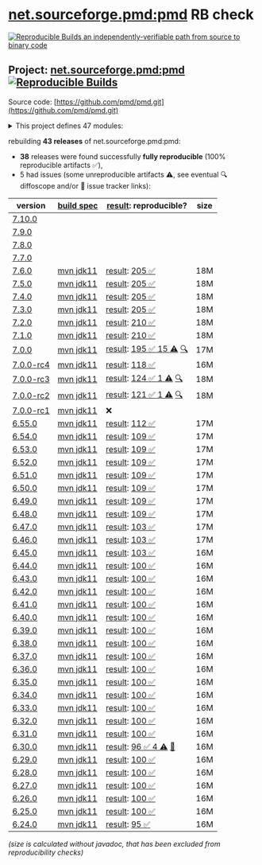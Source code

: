 [net.sourceforge.pmd:pmd](https://central.sonatype.com/artifact/net.sourceforge.pmd/pmd/versions) RB check
=======

[![Reproducible Builds](https://reproducible-builds.org/images/logos/rb.svg) an independently-verifiable path from source to binary code](https://reproducible-builds.org/)

## Project: [net.sourceforge.pmd:pmd](https://central.sonatype.com/artifact/net.sourceforge.pmd/pmd/versions) [![Reproducible Builds](https://img.shields.io/endpoint?url=https://raw.githubusercontent.com/jvm-repo-rebuild/reproducible-central/master/content/net/sourceforge/pmd/badge.json)](https://github.com/jvm-repo-rebuild/reproducible-central/blob/master/content/net/sourceforge/pmd/README.md)

Source code: [https://github.com/pmd/pmd.git](https://github.com/pmd/pmd.git)

<details><summary>This project defines 47 modules:</summary>

* [net.sourceforge.pmd:pmd](https://central.sonatype.com/artifact/net.sourceforge.pmd/pmd/overview)
* [net.sourceforge.pmd:pmd-ant](https://central.sonatype.com/artifact/net.sourceforge.pmd/pmd-ant/overview)
* [net.sourceforge.pmd:pmd-apex](https://central.sonatype.com/artifact/net.sourceforge.pmd/pmd-apex/overview)
* [net.sourceforge.pmd:pmd-apex-jorje](https://central.sonatype.com/artifact/net.sourceforge.pmd/pmd-apex-jorje/overview)
* [net.sourceforge.pmd:pmd-cli](https://central.sonatype.com/artifact/net.sourceforge.pmd/pmd-cli/overview)
* [net.sourceforge.pmd:pmd-coco](https://central.sonatype.com/artifact/net.sourceforge.pmd/pmd-coco/overview)
* [net.sourceforge.pmd:pmd-compat6](https://central.sonatype.com/artifact/net.sourceforge.pmd/pmd-compat6/overview)
* [net.sourceforge.pmd:pmd-core](https://central.sonatype.com/artifact/net.sourceforge.pmd/pmd-core/overview)
* [net.sourceforge.pmd:pmd-cpp](https://central.sonatype.com/artifact/net.sourceforge.pmd/pmd-cpp/overview)
* [net.sourceforge.pmd:pmd-cs](https://central.sonatype.com/artifact/net.sourceforge.pmd/pmd-cs/overview)
* [net.sourceforge.pmd:pmd-dart](https://central.sonatype.com/artifact/net.sourceforge.pmd/pmd-dart/overview)
* [net.sourceforge.pmd:pmd-dist](https://central.sonatype.com/artifact/net.sourceforge.pmd/pmd-dist/overview)
* [net.sourceforge.pmd:pmd-doc](https://central.sonatype.com/artifact/net.sourceforge.pmd/pmd-doc/overview)
* [net.sourceforge.pmd:pmd-fortran](https://central.sonatype.com/artifact/net.sourceforge.pmd/pmd-fortran/overview)
* [net.sourceforge.pmd:pmd-gherkin](https://central.sonatype.com/artifact/net.sourceforge.pmd/pmd-gherkin/overview)
* [net.sourceforge.pmd:pmd-go](https://central.sonatype.com/artifact/net.sourceforge.pmd/pmd-go/overview)
* [net.sourceforge.pmd:pmd-groovy](https://central.sonatype.com/artifact/net.sourceforge.pmd/pmd-groovy/overview)
* [net.sourceforge.pmd:pmd-html](https://central.sonatype.com/artifact/net.sourceforge.pmd/pmd-html/overview)
* [net.sourceforge.pmd:pmd-java](https://central.sonatype.com/artifact/net.sourceforge.pmd/pmd-java/overview)
* [net.sourceforge.pmd:pmd-java8](https://central.sonatype.com/artifact/net.sourceforge.pmd/pmd-java8/overview)
* [net.sourceforge.pmd:pmd-javascript](https://central.sonatype.com/artifact/net.sourceforge.pmd/pmd-javascript/overview)
* [net.sourceforge.pmd:pmd-jsp](https://central.sonatype.com/artifact/net.sourceforge.pmd/pmd-jsp/overview)
* [net.sourceforge.pmd:pmd-julia](https://central.sonatype.com/artifact/net.sourceforge.pmd/pmd-julia/overview)
* [net.sourceforge.pmd:pmd-kotlin](https://central.sonatype.com/artifact/net.sourceforge.pmd/pmd-kotlin/overview)
* [net.sourceforge.pmd:pmd-lang-test](https://central.sonatype.com/artifact/net.sourceforge.pmd/pmd-lang-test/overview)
* [net.sourceforge.pmd:pmd-languages-deps](https://central.sonatype.com/artifact/net.sourceforge.pmd/pmd-languages-deps/overview)
* [net.sourceforge.pmd:pmd-lua](https://central.sonatype.com/artifact/net.sourceforge.pmd/pmd-lua/overview)
* [net.sourceforge.pmd:pmd-matlab](https://central.sonatype.com/artifact/net.sourceforge.pmd/pmd-matlab/overview)
* [net.sourceforge.pmd:pmd-modelica](https://central.sonatype.com/artifact/net.sourceforge.pmd/pmd-modelica/overview)
* [net.sourceforge.pmd:pmd-objectivec](https://central.sonatype.com/artifact/net.sourceforge.pmd/pmd-objectivec/overview)
* [net.sourceforge.pmd:pmd-perl](https://central.sonatype.com/artifact/net.sourceforge.pmd/pmd-perl/overview)
* [net.sourceforge.pmd:pmd-php](https://central.sonatype.com/artifact/net.sourceforge.pmd/pmd-php/overview)
* [net.sourceforge.pmd:pmd-plsql](https://central.sonatype.com/artifact/net.sourceforge.pmd/pmd-plsql/overview)
* [net.sourceforge.pmd:pmd-python](https://central.sonatype.com/artifact/net.sourceforge.pmd/pmd-python/overview)
* [net.sourceforge.pmd:pmd-ruby](https://central.sonatype.com/artifact/net.sourceforge.pmd/pmd-ruby/overview)
* [net.sourceforge.pmd:pmd-scala](https://central.sonatype.com/artifact/net.sourceforge.pmd/pmd-scala/overview)
* [net.sourceforge.pmd:pmd-scala-common](https://central.sonatype.com/artifact/net.sourceforge.pmd/pmd-scala-common/overview)
* [net.sourceforge.pmd:pmd-scala_2.12](https://central.sonatype.com/artifact/net.sourceforge.pmd/pmd-scala_2.12/overview)
* [net.sourceforge.pmd:pmd-scala_2.13](https://central.sonatype.com/artifact/net.sourceforge.pmd/pmd-scala_2.13/overview)
* [net.sourceforge.pmd:pmd-swift](https://central.sonatype.com/artifact/net.sourceforge.pmd/pmd-swift/overview)
* [net.sourceforge.pmd:pmd-test](https://central.sonatype.com/artifact/net.sourceforge.pmd/pmd-test/overview)
* [net.sourceforge.pmd:pmd-test-schema](https://central.sonatype.com/artifact/net.sourceforge.pmd/pmd-test-schema/overview)
* [net.sourceforge.pmd:pmd-tsql](https://central.sonatype.com/artifact/net.sourceforge.pmd/pmd-tsql/overview)
* [net.sourceforge.pmd:pmd-velocity](https://central.sonatype.com/artifact/net.sourceforge.pmd/pmd-velocity/overview)
* [net.sourceforge.pmd:pmd-visualforce](https://central.sonatype.com/artifact/net.sourceforge.pmd/pmd-visualforce/overview)
* [net.sourceforge.pmd:pmd-vm](https://central.sonatype.com/artifact/net.sourceforge.pmd/pmd-vm/overview)
* [net.sourceforge.pmd:pmd-xml](https://central.sonatype.com/artifact/net.sourceforge.pmd/pmd-xml/overview)
</details>

rebuilding **43 releases** of net.sourceforge.pmd:pmd:
- **38** releases were found successfully **fully reproducible** (100% reproducible artifacts :white_check_mark:),
- 5 had issues (some unreproducible artifacts :warning:, see eventual :mag: diffoscope and/or :memo: issue tracker links):

| version | [build spec](/BUILDSPEC.md) | [result](https://reproducible-builds.org/docs/jvm/): reproducible? | size |
| -- | --------- | ------ | -- |
| [7.10.0](https://central.sonatype.com/artifact/net.sourceforge.pmd/pmd/7.10.0/pom) | | | |
| [7.9.0](https://central.sonatype.com/artifact/net.sourceforge.pmd/pmd/7.9.0/pom) | | | |
| [7.8.0](https://central.sonatype.com/artifact/net.sourceforge.pmd/pmd/7.8.0/pom) | | | |
| [7.7.0](https://central.sonatype.com/artifact/net.sourceforge.pmd/pmd/7.7.0/pom) | | | |
| [7.6.0](https://central.sonatype.com/artifact/net.sourceforge.pmd/pmd/7.6.0/pom) | [mvn jdk11](pmd-7.6.0.buildspec) | [result](pmd-7.6.0.buildinfo): [205 :white_check_mark: ](pmd-7.6.0.buildcompare) | 18M |
| [7.5.0](https://central.sonatype.com/artifact/net.sourceforge.pmd/pmd/7.5.0/pom) | [mvn jdk11](pmd-7.5.0.buildspec) | [result](pmd-7.5.0.buildinfo): [205 :white_check_mark: ](pmd-7.5.0.buildcompare) | 18M |
| [7.4.0](https://central.sonatype.com/artifact/net.sourceforge.pmd/pmd/7.4.0/pom) | [mvn jdk11](pmd-7.4.0.buildspec) | [result](pmd-7.4.0.buildinfo): [205 :white_check_mark: ](pmd-7.4.0.buildcompare) | 18M |
| [7.3.0](https://central.sonatype.com/artifact/net.sourceforge.pmd/pmd/7.3.0/pom) | [mvn jdk11](pmd-7.3.0.buildspec) | [result](pmd-7.3.0.buildinfo): [205 :white_check_mark: ](pmd-7.3.0.buildcompare) | 18M |
| [7.2.0](https://central.sonatype.com/artifact/net.sourceforge.pmd/pmd/7.2.0/pom) | [mvn jdk11](pmd-7.2.0.buildspec) | [result](pmd-7.2.0.buildinfo): [210 :white_check_mark: ](pmd-7.2.0.buildcompare) | 18M |
| [7.1.0](https://central.sonatype.com/artifact/net.sourceforge.pmd/pmd/7.1.0/pom) | [mvn jdk11](pmd-7.1.0.buildspec) | [result](pmd-7.1.0.buildinfo): [210 :white_check_mark: ](pmd-7.1.0.buildcompare) | 18M |
| [7.0.0](https://central.sonatype.com/artifact/net.sourceforge.pmd/pmd/7.0.0/pom) | [mvn jdk11](pmd-7.0.0.buildspec) | [result](pmd-7.0.0.buildinfo): [195 :white_check_mark:  15 :warning:](pmd-7.0.0.buildcompare) [:mag:](pmd-7.0.0.diffoscope) | 17M |
| [7.0.0-rc4](https://central.sonatype.com/artifact/net.sourceforge.pmd/pmd/7.0.0-rc4/pom) | [mvn jdk11](pmd-7.0.0-rc4.buildspec) | [result](pmd-7.0.0-rc4.buildinfo): [118 :white_check_mark: ](pmd-7.0.0-rc4.buildcompare) | 16M |
| [7.0.0-rc3](https://central.sonatype.com/artifact/net.sourceforge.pmd/pmd/7.0.0-rc3/pom) | [mvn jdk11](pmd-7.0.0-rc3.buildspec) | [result](pmd-7.0.0-rc3.buildinfo): [124 :white_check_mark:  1 :warning:](pmd-7.0.0-rc3.buildcompare) [:mag:](pmd-7.0.0-rc3.diffoscope) | 18M |
| [7.0.0-rc2](https://central.sonatype.com/artifact/net.sourceforge.pmd/pmd/7.0.0-rc2/pom) | [mvn jdk11](pmd-7.0.0-rc2.buildspec) | [result](pmd-7.0.0-rc2.buildinfo): [121 :white_check_mark:  1 :warning:](pmd-7.0.0-rc2.buildcompare) [:mag:](pmd-7.0.0-rc2.diffoscope) | 18M |
| [7.0.0-rc1](https://central.sonatype.com/artifact/net.sourceforge.pmd/pmd/7.0.0-rc1/pom) | [mvn jdk11](pmd-7.0.0-rc1.buildspec) | :x: | |
| [6.55.0](https://central.sonatype.com/artifact/net.sourceforge.pmd/pmd/6.55.0/pom) | [mvn jdk11](pmd-6.55.0.buildspec) | [result](pmd-6.55.0.buildinfo): [112 :white_check_mark: ](pmd-6.55.0.buildcompare) | 17M |
| [6.54.0](https://central.sonatype.com/artifact/net.sourceforge.pmd/pmd/6.54.0/pom) | [mvn jdk11](pmd-6.54.0.buildspec) | [result](pmd-6.54.0.buildinfo): [109 :white_check_mark: ](pmd-6.54.0.buildcompare) | 17M |
| [6.53.0](https://central.sonatype.com/artifact/net.sourceforge.pmd/pmd/6.53.0/pom) | [mvn jdk11](pmd-6.53.0.buildspec) | [result](pmd-6.53.0.buildinfo): [109 :white_check_mark: ](pmd-6.53.0.buildcompare) | 17M |
| [6.52.0](https://central.sonatype.com/artifact/net.sourceforge.pmd/pmd/6.52.0/pom) | [mvn jdk11](pmd-6.52.0.buildspec) | [result](pmd-6.52.0.buildinfo): [109 :white_check_mark: ](pmd-6.52.0.buildcompare) | 17M |
| [6.51.0](https://central.sonatype.com/artifact/net.sourceforge.pmd/pmd/6.51.0/pom) | [mvn jdk11](pmd-6.51.0.buildspec) | [result](pmd-6.51.0.buildinfo): [109 :white_check_mark: ](pmd-6.51.0.buildcompare) | 17M |
| [6.50.0](https://central.sonatype.com/artifact/net.sourceforge.pmd/pmd/6.50.0/pom) | [mvn jdk11](pmd-6.50.0.buildspec) | [result](pmd-6.50.0.buildinfo): [109 :white_check_mark: ](pmd-6.50.0.buildcompare) | 17M |
| [6.49.0](https://central.sonatype.com/artifact/net.sourceforge.pmd/pmd/6.49.0/pom) | [mvn jdk11](pmd-6.49.0.buildspec) | [result](pmd-6.49.0.buildinfo): [109 :white_check_mark: ](pmd-6.49.0.buildcompare) | 17M |
| [6.48.0](https://central.sonatype.com/artifact/net.sourceforge.pmd/pmd/6.48.0/pom) | [mvn jdk11](pmd-6.48.0.buildspec) | [result](pmd-6.48.0.buildinfo): [109 :white_check_mark: ](pmd-6.48.0.buildcompare) | 17M |
| [6.47.0](https://central.sonatype.com/artifact/net.sourceforge.pmd/pmd/6.47.0/pom) | [mvn jdk11](pmd-6.47.0.buildspec) | [result](pmd-6.47.0.buildinfo): [103 :white_check_mark: ](pmd-6.47.0.buildcompare) | 17M |
| [6.46.0](https://central.sonatype.com/artifact/net.sourceforge.pmd/pmd/6.46.0/pom) | [mvn jdk11](pmd-6.46.0.buildspec) | [result](pmd-6.46.0.buildinfo): [103 :white_check_mark: ](pmd-6.46.0.buildcompare) | 17M |
| [6.45.0](https://central.sonatype.com/artifact/net.sourceforge.pmd/pmd/6.45.0/pom) | [mvn jdk11](pmd-6.45.0.buildspec) | [result](pmd-6.45.0.buildinfo): [103 :white_check_mark: ](pmd-6.45.0.buildcompare) | 16M |
| [6.44.0](https://central.sonatype.com/artifact/net.sourceforge.pmd/pmd/6.44.0/pom) | [mvn jdk11](pmd-6.44.0.buildspec) | [result](pmd-6.44.0.buildinfo): [100 :white_check_mark: ](pmd-6.44.0.buildcompare) | 16M |
| [6.43.0](https://central.sonatype.com/artifact/net.sourceforge.pmd/pmd/6.43.0/pom) | [mvn jdk11](pmd-6.43.0.buildspec) | [result](pmd-6.43.0.buildinfo): [100 :white_check_mark: ](pmd-6.43.0.buildcompare) | 16M |
| [6.42.0](https://central.sonatype.com/artifact/net.sourceforge.pmd/pmd/6.42.0/pom) | [mvn jdk11](pmd-6.42.0.buildspec) | [result](pmd-6.42.0.buildinfo): [100 :white_check_mark: ](pmd-6.42.0.buildcompare) | 16M |
| [6.41.0](https://central.sonatype.com/artifact/net.sourceforge.pmd/pmd/6.41.0/pom) | [mvn jdk11](pmd-6.41.0.buildspec) | [result](pmd-6.41.0.buildinfo): [100 :white_check_mark: ](pmd-6.41.0.buildcompare) | 16M |
| [6.40.0](https://central.sonatype.com/artifact/net.sourceforge.pmd/pmd/6.40.0/pom) | [mvn jdk11](pmd-6.40.0.buildspec) | [result](pmd-6.40.0.buildinfo): [100 :white_check_mark: ](pmd-6.40.0.buildcompare) | 16M |
| [6.39.0](https://central.sonatype.com/artifact/net.sourceforge.pmd/pmd/6.39.0/pom) | [mvn jdk11](pmd-6.39.0.buildspec) | [result](pmd-6.39.0.buildinfo): [100 :white_check_mark: ](pmd-6.39.0.buildcompare) | 16M |
| [6.38.0](https://central.sonatype.com/artifact/net.sourceforge.pmd/pmd/6.38.0/pom) | [mvn jdk11](pmd-6.38.0.buildspec) | [result](pmd-6.38.0.buildinfo): [100 :white_check_mark: ](pmd-6.38.0.buildcompare) | 16M |
| [6.37.0](https://central.sonatype.com/artifact/net.sourceforge.pmd/pmd/6.37.0/pom) | [mvn jdk11](pmd-6.37.0.buildspec) | [result](pmd-6.37.0.buildinfo): [100 :white_check_mark: ](pmd-6.37.0.buildcompare) | 16M |
| [6.36.0](https://central.sonatype.com/artifact/net.sourceforge.pmd/pmd/6.36.0/pom) | [mvn jdk11](pmd-6.36.0.buildspec) | [result](pmd-6.36.0.buildinfo): [100 :white_check_mark: ](pmd-6.36.0.buildcompare) | 16M |
| [6.35.0](https://central.sonatype.com/artifact/net.sourceforge.pmd/pmd/6.35.0/pom) | [mvn jdk11](pmd-6.35.0.buildspec) | [result](pmd-6.35.0.buildinfo): [100 :white_check_mark: ](pmd-6.35.0.buildcompare) | 16M |
| [6.34.0](https://central.sonatype.com/artifact/net.sourceforge.pmd/pmd/6.34.0/pom) | [mvn jdk11](pmd-6.34.0.buildspec) | [result](pmd-6.34.0.buildinfo): [100 :white_check_mark: ](pmd-6.34.0.buildcompare) | 16M |
| [6.33.0](https://central.sonatype.com/artifact/net.sourceforge.pmd/pmd/6.33.0/pom) | [mvn jdk11](pmd-6.33.0.buildspec) | [result](pmd-6.33.0.buildinfo): [100 :white_check_mark: ](pmd-6.33.0.buildcompare) | 16M |
| [6.32.0](https://central.sonatype.com/artifact/net.sourceforge.pmd/pmd/6.32.0/pom) | [mvn jdk11](pmd-6.32.0.buildspec) | [result](pmd-6.32.0.buildinfo): [100 :white_check_mark: ](pmd-6.32.0.buildcompare) | 16M |
| [6.31.0](https://central.sonatype.com/artifact/net.sourceforge.pmd/pmd/6.31.0/pom) | [mvn jdk11](pmd-6.31.0.buildspec) | [result](pmd-6.31.0.buildinfo): [100 :white_check_mark: ](pmd-6.31.0.buildcompare) | 16M |
| [6.30.0](https://central.sonatype.com/artifact/net.sourceforge.pmd/pmd/6.30.0/pom) | [mvn jdk11](pmd-6.30.0.buildspec) | [result](pmd-scala_2.12-6.30.0.buildinfo): [96 :white_check_mark:  4 :warning:](pmd-scala_2.12-6.30.0.buildcompare) [:memo:](https://github.com/pmd/pmd/issues/2970) | 16M |
| [6.29.0](https://central.sonatype.com/artifact/net.sourceforge.pmd/pmd/6.29.0/pom) | [mvn jdk11](pmd-6.29.0.buildspec) | [result](pmd-scala_2.12-6.29.0.buildinfo): [100 :white_check_mark: ](pmd-scala_2.12-6.29.0.buildcompare) | 16M |
| [6.28.0](https://central.sonatype.com/artifact/net.sourceforge.pmd/pmd/6.28.0/pom) | [mvn jdk11](pmd-6.28.0.buildspec) | [result](pmd-scala_2.12-6.28.0.buildinfo): [100 :white_check_mark: ](pmd-scala_2.12-6.28.0.buildcompare) | 16M |
| [6.27.0](https://central.sonatype.com/artifact/net.sourceforge.pmd/pmd/6.27.0/pom) | [mvn jdk11](pmd-6.27.0.buildspec) | [result](pmd-scala_2.12-6.27.0.buildinfo): [100 :white_check_mark: ](pmd-scala_2.12-6.27.0.buildcompare) | 16M |
| [6.26.0](https://central.sonatype.com/artifact/net.sourceforge.pmd/pmd/6.26.0/pom) | [mvn jdk11](pmd-6.26.0.buildspec) | [result](pmd-doc-6.26.0.buildinfo): [100 :white_check_mark: ](pmd-doc-6.26.0.buildcompare) | 16M |
| [6.25.0](https://central.sonatype.com/artifact/net.sourceforge.pmd/pmd/6.25.0/pom) | [mvn jdk11](pmd-6.25.0.buildspec) | [result](pmd-doc-6.25.0.buildinfo): [100 :white_check_mark: ](pmd-doc-6.25.0.buildcompare) | 16M |
| [6.24.0](https://central.sonatype.com/artifact/net.sourceforge.pmd/pmd/6.24.0/pom) | [mvn jdk11](pmd-6.24.0.buildspec) | [result](pmd-doc-6.24.0.buildinfo): [95 :white_check_mark: ](pmd-doc-6.24.0.buildcompare) | 16M |

<i>(size is calculated without javadoc, that has been excluded from reproducibility checks)</i>
